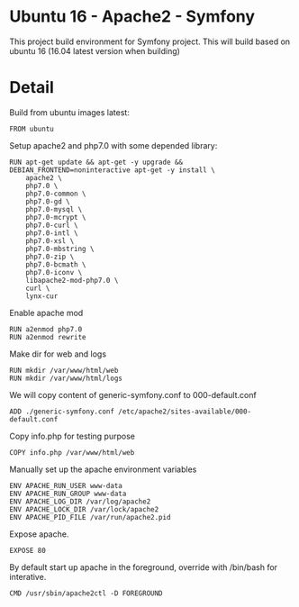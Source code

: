 # Ubuntu 16 - Apache2 - Symfony
This project build environment for Symfony project. This will build based on ubuntu 16 (16.04 latest version when building)

# Detail

Build from ubuntu images latest:

	FROM ubuntu

Setup apache2 and php7.0 with some depended library:

    RUN apt-get update && apt-get -y upgrade && DEBIAN_FRONTEND=noninteractive apt-get -y install \
		apache2 \
		php7.0 \
		php7.0-common \
		php7.0-gd \
		php7.0-mysql \
		php7.0-mcrypt \
		php7.0-curl \
		php7.0-intl \
		php7.0-xsl \
		php7.0-mbstring \
		php7.0-zip \
		php7.0-bcmath \
		php7.0-iconv \
		libapache2-mod-php7.0 \
		curl \
		lynx-cur

Enable apache mod

	RUN a2enmod php7.0
	RUN a2enmod rewrite

Make dir for web and logs

	RUN mkdir /var/www/html/web
	RUN mkdir /var/www/html/logs

We will copy content of generic-symfony.conf to 000-default.conf

	ADD ./generic-symfony.conf /etc/apache2/sites-available/000-default.conf

Copy info.php for testing purpose
	
	COPY info.php /var/www/html/web

Manually set up the apache environment variables

	ENV APACHE_RUN_USER www-data
	ENV APACHE_RUN_GROUP www-data
	ENV APACHE_LOG_DIR /var/log/apache2
	ENV APACHE_LOCK_DIR /var/lock/apache2
	ENV APACHE_PID_FILE /var/run/apache2.pid

Expose apache.

	EXPOSE 80

By default start up apache in the foreground, override with /bin/bash for interative.

	CMD /usr/sbin/apache2ctl -D FOREGROUND

